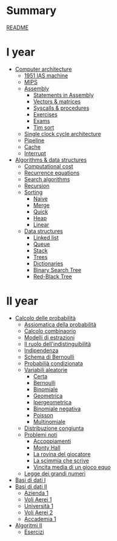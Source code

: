 # Summary

[README](../README.md)

# I year

<!-- - [Python]() -->
<!--     - [Exercises]() -->
<!--     - [Laboratory]() -->
<!--     - [Homeworks]() -->
<!-- - [Digital Design]() -->
<!--     - [Numbering Systems]() -->
<!--     - [IEEE-754]() -->
<!--     - [Transistors]() -->
<!--     - [Logic Gates]() -->
<!--     - [Boolean Algebra]() -->
<!--     - [Combinatorial Circuits]() -->
<!--         <!-- - [Tristates, Muxes, Decoders]() -->
<!--         <!-- - [Timing]() --> 
<!--     - [Sequential Circuits]() -->
<!--     - [Finite State Machines]() -->
<!--         <!-- - [Timing]() -->
<!--     - [Arithmetic Circuits]() -->
<!--     - [Memory Arrays]() -->
<!--     - [Logic Arrays]() -->
<!--     - [Verilog]() -->
<!-- - [Discrete Mathematics]() -->
<!--     - [Combinatorics]() -->
<!--     - [Functions]() -->
<!--     - [Relations]() -->
<!--     - [Orders]() -->
<!--     - [Induction]() -->
<!--     - [Propositional Logic]() -->
<!-- - [Calculus I]() -->
<!--     - [Numbers]() -->
<!--     - [Functions]() -->
<!--     - [Limits]() -->
<!--     - [Derivatives]() -->
<!-- - [Java](./java/java.md) -->
<!--     - [OOP](./java/oop.md) -->
<!--     - [Laboratory]() -->
- [Computer architecture](./assembly/computer-architecture.md)
    - [1951 IAS machine](./assembly/ias-machine.md)
    - [MIPS](./assembly/mips.md)
    - [Assembly](./assembly/assembly.md)
        - [Statements in Assembly](./assembly/statements.md)
        - [Vectors & matrices](./assembly/vectors.md)
        - [Syscalls & procedures](./assembly/procedures.md)
        - [Exercises](./assembly/exercises.md)
        - [Exams]()
        - [Tim sort]()
    - [Single clock cycle architecture](./assembly/architecture.md)
    - [Pipeline](./assembly/pipeline.md)
    - [Cache](./assembly/cache.md)
    - [Interrupt]()
- [Algorithms & data structures](./algorithms/README.md)
    - [Computational cost](./algorithms/computational-cost.md)
    - [Recurrence equations](./algorithms/recurrence-equations.md)
    - [Search algorithms](./algorithms/searching-algorithms.md)
    - [Recursion](./algorithms/recursion.md)
    - [Sorting]()
        - [Naive](./algorithms/naive-sorting.md)
        - [Merge](./algorithms/merge.md)
        - [Quick](./algorithms/quick.md)
        - [Heap](./algorithms/heap.md)
        - [Linear](./algorithms/linear.md)
    - [Data structures]()
        - [Linked list](./algorithms/linkedlist.md)
        - [Queue](./algorithms/queue.md)
        - [Stack](./algorithms/stack.md)
        - [Trees]()
        - [Dictionaries]()
        - [Binary Search Tree]()
        - [Red-Black Tree](./algorithms/rbtree.md)
<!-- - [Calculus I +]() -->
<!--     - [Series]() -->
<!--     - [Integrals]() -->
<!--     - [Differential Equations]() -->


# II year 

<!-- - [Algebra]() -->
<!--     - [Equazioni congruenziali](./algebra/equazioni-congruenziali.md) -->

- [Calcolo delle probabilità]()
    - [Assiomatica della probabilità](./probabilita/assiomatica.md)
    - [Calcolo combinaorio]()
    - [Modelli di estrazioni]()
    - [Il ruolo dell'indistinguibilità]()
    - [Indipendenza](./probabilita/indipendenza.md)
    - [Schema di Bernoulli](./probabilita/schema-bernoulli.md)
    - [Probabilià condizionata](./probabilita/probabilita-condizionata.md)
    - [Variabili aleatorie](./probabilita/variabili-aleatorie.md)
        - [Certa]()
        - [Bernoulli]()
        - [Binomiale]()
        - [Geometrica](./probabilita/geometrica.md)
        - [Ipergeometrica]()
        - [Binomiale negativa](./probabilita/binomiale-negativa.md)
        - [Poisson](./probabilita/poisson.md)
        - [Multinomiale](./probabilita/multinomiale.md)
    - [Distribuzione congiunta]()
    - [Problemi noti]()
        - [Accoppiamenti](./probabilita/accoppiamenti.md)
        - [Monty Hall]()
        - [La rovina del giocatore]()
        - [La scimmia che scrive]()
        - [Vincita media di un gioco equo]()
   - [Legge dei grandi numeri](./probabilita/grandi-numeri.md)
- [Basi di dati I](./basi-di-dati-1/basi-di-dati.md)
    <!-- - [Introduction](./basi-di-dati-1/dbms.pdf) -->
- [Basi di dati II]()
    - [Azienda 1](./basi-di-dati-2/azienda-1.md)
    - [Voli Aerei 1](./basi-di-dati-2/voli-aerei-1.md)
    - [Università 1](./basi-di-dati-2/universita-1.md)
    - [Voli Aerei 2](./basi-di-dati-2/voli-aerei-2.md)
    - [Accademia 1](./basi-di-dati-2/accademia-1.md)
- [Algoritmi II](./algoritmi-2/algoritmi.md)
    - [Esercizi](./algoritmi-2/esercizi.md)
    

<!-- # III year -->

<!-- --- -->

<!-- - [Competitive]() -->

